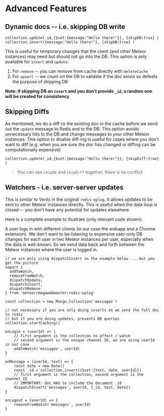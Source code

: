 # Advanced Features

## Dynamic docs -- i.e. skipping DB write

```
collection.update(_id,{$set:{message:"Hello there!"}}, {skipDB:true} )
collection.insert({message:"Hello there!"}, {skipDB:true} )
```

This is useful for temporary changes that the client (and other Meteor instances) may need but should not go into the
DB. This option is only available for `insert` and `update`:

1. For `remove` -- you can remove from cache directly with `deleteCache`
2. For `upsert` -- we count on the DB to validate if the doc exists so defeats the purpose of skipping DB

**Note: If skipping DB on `insert` and you don't provide `_id`, a random one will be created for consistency**

## Skipping Diffs

As mentioned, we do a diff vs the existing doc in the cache before we send out the `update` message to Redis and to the
DB. This option avoids unnecessary hits to the DB and change messages to your other Meteor instances. This option to
disable diff-ing is useful for cases where you don't want to diff (e.g. when you are sure the doc has changed or diffing
can be computationally expensive)

`collection.update(_id,{$set:{message:"Hello there!"}}, {skipDiff:true} )`

> You can use `skipDB` and `skipDiff` together, there is no conflict

## Watchers - i.e. server-server updates

This is similar to Vents in the original `redis-oplog`. It allows updates to be sent to other Meteor instances directly.
This is useful when the data loop is closed -- you don't have any potential for updates elsewhere.

Here is a complete example to illustrate (only relevant code shown):

A user logs in with different clients (in our case the webapp and a Chrome extension). We don't want to be listening to
expensive user-only DB changes for each user in two Meteor instances per user, especially when the data is well-known.
So we send data back and forth between the Meteor instances where the user is logged in.

```
// we are only using dispatchInsert in the example below ... but you get the picture
import { 
  addToWatch, 
  removeFromWatch, 
  dispatchUpdate, 
  dispatchInsert, 
  dispatchRemove 
} from 'meteor/megawebmaster:redis-oplog'

const collection = new Mongo.Collection('messages')

// not necessary if you are only doing inserts as we send the full doc to redis
// but if you are doing updates, prevents DB queries
collection.startCaching()

onLogin = (userId) => {
    // first argument is the collection to affect / watch
    // second argument is the unique channel ID, we are using userId in our case
    addToWatch('messages', userId)
}

onMessage = (userId, text) => {
    const date = new Date()
    const _id = collection.insert({$set:{text, date, userId}})
    // first argument is the collection, second argument is the channel ID
    // IMPORTANT: doc HAS to include the document _id
    dispatchInsert('messages', userId, {_id, text, date})
}

onLogout = (userId) => {
    removeFromWatch('messages', userId)
}
```
